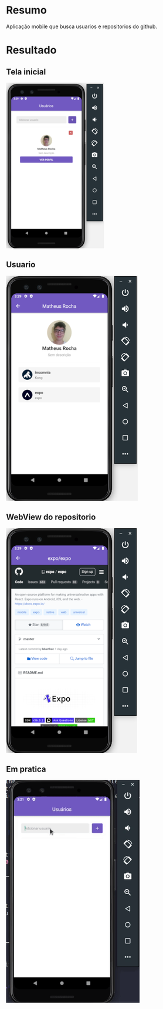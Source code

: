 # Resumo

Aplicação mobile que busca usuarios e repositorios do github.

# Resultado

## Tela inicial

![](result/result1.png)

## Usuario

![](result/result2.png)

## WebView do repositorio

![](result/result3.png)

## Em pratica

![](result/mobileGitHub.gif)
